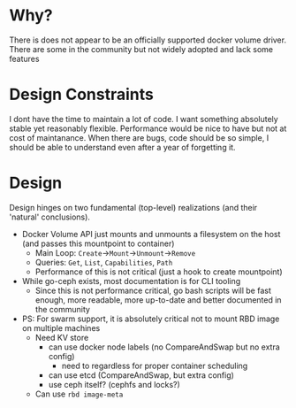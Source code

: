 # Why?

There is does not appear to be an officially supported docker volume driver. There are some in the community but not widely adopted and lack some features

# Design Constraints

I dont have the time to maintain a lot of code. I want something absolutely stable yet reasonably flexible. Performance would be nice to have but not at cost of maintanance. When there are bugs, code should be so simple, I should be able to understand even after a year of forgetting it.

# Design

Design hinges on two fundamental (top-level) realizations (and their 'natural' conclusions).

- Docker Volume API just mounts and unmounts a filesystem on the host (and passes this mountpoint to container)
    - Main Loop: `Create`->`Mount`->`Unmount`->`Remove`
    - Queries: `Get`, `List`, `Capabilities`, `Path`
    - Performance of this is not critical (just a hook to create mountpoint)
- While go-ceph exists, most documentation is for CLI tooling
    - Since this is not performance critical, go bash scripts will be fast enough, more readable, more up-to-date and better documented in the community
- PS: For swarm support, it is absolutely critical not to mount RBD image on multiple machines
    - Need KV store
        - can use docker node labels (no CompareAndSwap but no extra config)
            - need to regardless for proper container scheduling
        - can use etcd (CompareAndSwap, but extra config)
        - use ceph itself? (cephfs and locks?)
    - Can use `rbd image-meta`